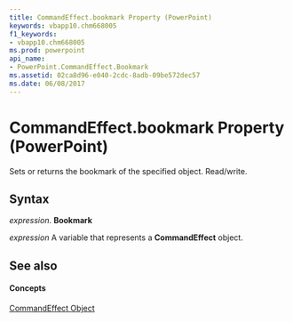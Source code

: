 ```yaml
---
title: CommandEffect.bookmark Property (PowerPoint)
keywords: vbapp10.chm668005
f1_keywords:
- vbapp10.chm668005
ms.prod: powerpoint
api_name:
- PowerPoint.CommandEffect.Bookmark
ms.assetid: 02ca8d96-e040-2cdc-8adb-09be572dec57
ms.date: 06/08/2017
---
```



# CommandEffect.bookmark Property (PowerPoint)

Sets or returns the bookmark of the specified object. Read/write.


## Syntax

 _expression_. **Bookmark**

 _expression_ A variable that represents a **CommandEffect** object.


## See also


#### Concepts


[CommandEffect Object](PowerPoint.CommandEffect.md)

